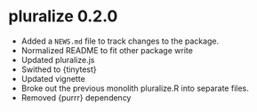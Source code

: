 # pluralize 0.2.0

* Added a `NEWS.md` file to track changes to the package.
* Normalized README to fit other package write
* Updated pluralize.js
* Swithed to {tinytest}
* Updated vignette
* Broke out the previous monolith pluralize.R into separate files.
* Removed {purrr} dependency
